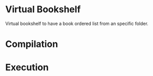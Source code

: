 # Virtual Bookshelf
Virtual bookshelf to have a book ordered list from an specific folder.

# Compilation
# Execution
